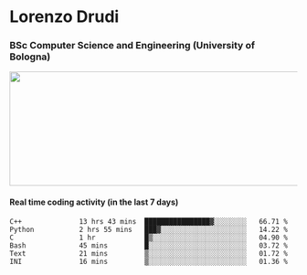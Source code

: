 # Lorenzo Drudi
### BSc Computer Science and Engineering (University of Bologna)

<img src="https://github-readme-stats-lorenzodrudi.vercel.app//api?username=LorenzoDrudi&count_private=true&show_icons=true&theme=gruvbox" height=200px width=550px>

<!---Use wakatime plugins to track the coding time--->
#### Real time coding activity (in the last 7 days)
<!--START_SECTION:waka-->

```text
C++              13 hrs 43 mins  ████████████████▓░░░░░░░░   66.71 %
Python           2 hrs 55 mins   ███▓░░░░░░░░░░░░░░░░░░░░░   14.22 %
C                1 hr            █▒░░░░░░░░░░░░░░░░░░░░░░░   04.90 %
Bash             45 mins         █░░░░░░░░░░░░░░░░░░░░░░░░   03.72 %
Text             21 mins         ▒░░░░░░░░░░░░░░░░░░░░░░░░   01.72 %
INI              16 mins         ▒░░░░░░░░░░░░░░░░░░░░░░░░   01.36 %
```

<!--END_SECTION:waka-->
